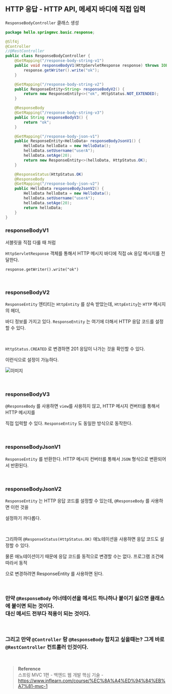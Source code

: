 ## HTTP 응답 - HTTP API, 메세지 바디에 직접 입력

`ResponseBodyController` 클래스 생성

```java
package hello.springmvc.basic.response;

@Slf4j
@Controller
//@RestController
public class ResponseBodyController {
    @GetMapping("/response-body-string-v1")
    public void responseBodyV1(HttpServletResponse response) throws IOException {
        response.getWriter().write("ok");
    }

    @GetMapping("/response-body-string-v2")
    public ResponseEntity<String> responseBodyV2() {
        return new ResponseEntity<>("ok", HttpStatus.NOT_EXTENDED);
    }

    @ResponseBody
    @GetMapping("/response-body-string-v3")
    public String responseBodyV3() {
        return "ok";
    }

    @GetMapping("/response-body-json-v1")
    public ResponseEntity<HelloData> responseBodyJsonV1() {
        HelloData helloData = new HelloData();
        helloData.setUsername("userA");
        helloData.setAge(20);
        return new ResponseEntity<>(helloData, HttpStatus.OK);
    }

    @ResponseStatus(HttpStatus.OK)
    @ResponseBody
    @GetMapping("/response-body-json-v2")
    public HelloData responseBodyJsonV2() {
        HelloData helloData = new HelloData();
        helloData.setUsername("userA");
        helloData.setAge(20);
        return helloData;
    }
}
```

### responseBodyV1

서블릿을 직접 다룰 때 처럼

`HttpServletResponse` 객체를 통해서 HTTP 메시지 바디에 직접 ok 응답 메시지를 전달한다.

`response.getWriter().write("ok")`

<br/>

### responseBodyV2

`ResponseEntity` 엔티티는 `HttpEntity` 를 상속 받았는데, `HttpEntity`는 `HTTP` 메시지의 헤더, 

바디 정보를 가지고 있다. `ResponseEntity` 는 여기에 더해서 HTTP 응답 코드를 설정할 수 있다.

<br/>

`HttpStatus.CREATED` 로 변경하면 201 응답이 나가는 것을 확인할 수 있다.

이런식으로 설정이 가능하다.

![이미지](/programming/img/서58.PNG)

<br/>

### responseBodyV3

`@ResponseBody` 를 사용하면 `view`를 사용하지 않고, HTTP 메시지 컨버터를 통해서 HTTP 메시지를 

직접 입력할 수 있다. `ResponseEntity` 도 동일한 방식으로 동작한다.

<br/>

### responseBodyJsonV1

`ResponseEntity` 를 반환한다. HTTP 메시지 컨버터를 통해서 `JSON` 형식으로 변환되어서 반환된다.

<br/>

### responseBodyJsonV2

`ResponseEntity` 는 HTTP 응답 코드를 설정할 수 있는데, `@ResponseBody` 를 사용하면 이런 것을

설정하기 까다롭다. 

<br/>

그리하여 `@ResponseStatus(HttpStatus.OK)` 애노테이션을 사용하면 응답 코드도 설정할 수 있다.

물론 애노테이션이기 때문에 응답 코드를 동적으로 변경할 수는 없다. 프로그램 조건에 따라서 동적

으로 변경하려면 ResponseEntity 를 사용하면 된다.

<br/>

### 만약 `@ResponseBody` 어너테이션을 메서드 하나하나 붙이기 싫으면 클래스에 붙이면 되는 것이다. <br/>대신 메서드 전부다 적용이 되는 것이다.

<br/>

### 그리고 만약 `@Controller` 랑 `@ResponseBody` 합치고 싶을때는? 그게 바로 `@RestController` 컨트롤러 인것이다.

<br/>

>**Reference** <br/>스프링 MVC 1편 - 백엔드 웹 개발 핵심 기술 - https://www.inflearn.com/course/%EC%8A%A4%ED%94%84%EB%A7%81-mvc-1
